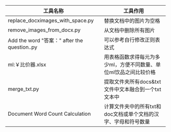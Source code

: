 | 工具名称                       | 工具作用             |
|-------------------------------|--------------------|
| replace_docximages_with_space.py | 替换文档中的图片为空格 |
| remove_images_from_docx.py     | 从文档中删除所有图片  |
| Add the word "答案：" after the question..py | 可以参考自行修改正则表达式 |
| ml:￥比价器.xlsx | 用表格函数求得每元为多少ml，方便不同数量、单位ml饮品之间比较价格 |
| merge_txt.py | 提取文件夹所有docs&txt文件中文本融合到一个txt文本中 |
| Document Word Count Calculation | 计算文件夹中的所有txt和doc文档或单个文档的汉字、字母和符号数量 |
